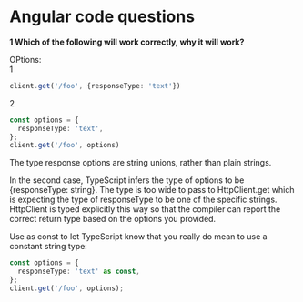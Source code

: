 # Angular code questions

**1 Which of the following will work correctly, why it will work?**  

OPtions:  
1

```typescript
client.get('/foo', {responseType: 'text'})
```

2

```typescript
const options = {
  responseType: 'text',
};
client.get('/foo', options)  
```

The type response options are string unions, rather than plain strings.

In the second case, TypeScript infers the type of options to be {responseType: string}. The type is too wide to pass to HttpClient.get which is expecting the type of responseType to be one of the specific strings. HttpClient is typed explicitly this way so that the compiler can report the correct return type based on the options you provided.

Use as const to let TypeScript know that you really do mean to use a constant string type:

```Typescript
const options = {
  responseType: 'text' as const,
};
client.get('/foo', options);
```

